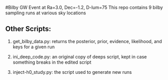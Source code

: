 #Bilby GW Event at Ra=3.0, Dec=-1.2, D-lum=75 
This repo contains 9 bilby sampling runs at various sky locations

Other Scripts:
-------------
1. get_bilby_data.py: returns the posterior, prior, evidence, likelihood,
and keys for a given run

2. ini_deep_code.py: an original copy of deeps script, kept in case something 
breaks in the edited script 

3. inject-h0_study.py: the script used to generate new runs

